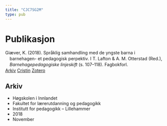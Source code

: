 ```yaml
---
title: "CJC7SG2M"
type: pub
---
```

<h1>Publikasjon</h1>
<article id="csl-bib-container-CJC7SG2M" class="csl-bib-container">
  <div class="csl-bib-body" style="line-height: 1.35; padding-left: 1em; text-indent:-1em;">
  <div class="csl-entry">Gi&#xE6;ver, K. (2018). Spr&#xE5;klig samhandling med de yngste barna i barnehagen- et pedagogisk perpektiv. I T. Lafton &amp; A. M. Otterstad (Red.), <i>Barnehagepedagogiske linjeskift</i> (s. 107&#x2013;118). Fagbokforl.</div>
</div>
  <div class="csl-bib-buttons">
    <a href="#taxonomy-article-CJC7SG2M" class="csl-bib-button">Arkiv</a>
    <a href alt="Cristin URL" class="csl-bib-button">Cristin</a>
    <a href alt="Zotero URL" class="csl-bib-button">Zotero</a>
  </div>
  <div id="csl-bib-meta-container-CJC7SG2M"></div>
</article>
<div id="csl-bib-meta-CJC7SG2M" class="csl-bib-meta">
  <article id="taxonomy-article-CJC7SG2M" class="taxonomy-article">
    <h1>Arkiv</h1>
    <ul>
      <li>Høgskolen i Innlandet</li>
      <li>Fakultet for lærerutdanning og pedagogikk</li>
      <li>Institutt for pedagogikk – Lillehammer</li>
      <li>2018</li>
      <li>November</li>
    </ul>
  </article>
</div>
